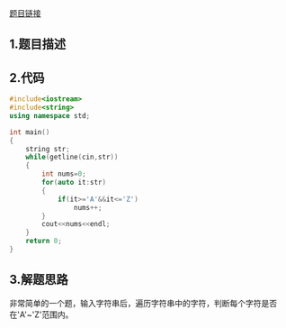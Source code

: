 

[题目链接](https://www.nowcoder.com/practice/434414efe5ea48e5b06ebf2b35434a9c?tpId=37&&tqId=21307&rp=1&ru=/ta/huawei&qru=/ta/huawei/question-ranking)

## 1.题目描述



## 2.代码

```cpp
#include<iostream>
#include<string>
using namespace std;

int main()
{
    string str;
    while(getline(cin,str))
    {
        int nums=0;
        for(auto it:str)
        {
            if(it>='A'&&it<='Z')
                nums++;
        }
        cout<<nums<<endl;
    }
    return 0;
}
```



## 3.解题思路

非常简单的一个题，输入字符串后，遍历字符串中的字符，判断每个字符是否在'A'~'Z'范围内。



